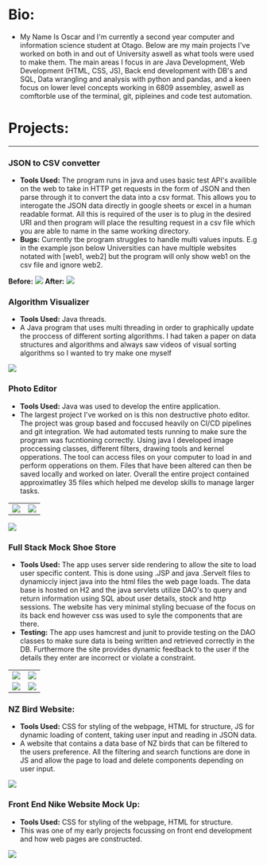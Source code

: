 <title>Portfolio</title>

# Bio:
- My Name Is Oscar and I'm currently a second year computer and information science student at Otago. Below are my main projects I've worked on both in and out of University aswell as what tools were used to make them. The main areas I focus in are Java Development, Web Development (HTML, CSS, JS), Back end development with DB's and SQL, Data wrangling and analysis with python and pandas, and a keen focus on lower level concepts working in 6809 assembley, aswell as comftorble use of the terminal, git, pipleines and code test automation.

# Projects:

---

### JSON to CSV convetter
- <strong>Tools Used:</strong> The program runs in java and uses basic test API's availible on the web to take in HTTP get requests in the form of JSON and then parse through it to convert the data into a csv format. This allows you to interogate the JSON data directly in google sheets or excel in a human readable format. All this is required of the user is to plug in the desired URI and then program will place the resulting request in a csv file which you are able to name in the same working directory.
- <strong>Bugs:</strong> Currently tbe program struggles to handle multi values inputs. E.g in the example json below Universities can have multiple websites notated with [web1, web2] but the program will only show web1 on the csv file and ignore web2.

<strong>Before:</strong>
<img src="json.png">
<strong>After:</strong>
<img src="excel.png"> 

### Algorithm Visualizer
- <strong>Tools Used:</strong> Java threads.
- A Java program that uses multi threading in order to graphically update the proccess of different sorting algorithms. I had taken a paper on data structures and algorithms and always saw videos of visual sorting algorithms so I wanted to try make one myself

<img src="Screen Shot 2023-07-27 at 4.05.58 PM.png"/>

### Photo Editor
- <strong>Tools Used:</strong> Java was used to develop the entire application.
- The largest project I've worked on is this non destructive photo editor. The project was group based and foccused heavily on CI/CD pipelines and git integration. We had automated tests running to make sure the program was fucntioning correctly. Using java I developed image proccessing classes, different filters, drawing tools and kernel opperations. The tool can access files on your computer to load in and perform opperations on them. Files that have been altered can then be saved locally and worked on later. Overall the entire project contained approximatley 35 files which helped me develop skills to manage larger tasks.

|  |  |
|----------|----------|
| <img src="a1.png"> | <img src="a2.png"> |

<img src="a3.png"> 

### Full Stack Mock Shoe Store
- <strong>Tools Used:</strong> The app uses server side rendering to allow the site to load user specific content. This is done using .JSP and java .Servelt files to dynamiccly inject java into the html files the web page loads. The data base is hosted on H2 and the java servlets utilize DAO's to query and return information using SQL about user details, stock and http sessions. The website has very minimal styling becuase of the focus on its back end however css was used to syle the components that are there.
- <strong>Testing:</strong> The app uses hamcrest and junit to provide testing on the DAO classes to make sure data is being written and retrieved correctly in the DB. Furthermore the site provides dynamic feedback to the user if the details they enter are incorrect or violate a constraint.

|  |  |
|----------|----------|
| <img src="fs5.png"> | <img src="fs2.png"> |
| <img src="fs3.png"> | <img src="fs4.png"> |

### NZ Bird Website:
- <strong>Tools Used:</strong> CSS for styling of the webpage, HTML for structure, JS for dynamic loading of content, taking user input and reading in JSON data.
- A website that contains a data base of NZ birds that can be filtered to the users preference. All the filtering and search functions are done in JS and allow the page to load and delete components depending on user input. 

<img src="updateBird.png">


### Front End Nike Website Mock Up:
- <strong>Tools Used:</strong> CSS for styling of the webpage, HTML for structure.
- This was one of my early projects focussing on front end development and how web pages are constructed.

<img src="Screen Shot 2023-07-27 at 4.12.42 PM.png">


